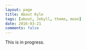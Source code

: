 ```yaml
---
layout: page
title: About Kyle
tags: [about, Jekyll, theme, moon]
date: 2016-03-21
comments: false
---
```


This is in progress.
